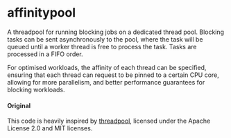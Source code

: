# affinitypool

A threadpool for running blocking jobs on a dedicated thread pool. Blocking tasks can be sent asynchronously to the pool, where the task will be queued until a worker thread is free to process the task. Tasks are processed in a FIFO order.

For optimised workloads, the affinity of each thread can be specified, ensuring that each thread can request to be pinned to a certain CPU core, allowing for more parallelism, and better performance guarantees for blocking workloads.

#### Original

This code is heavily inspired by [threadpool](https://crates.io/crates/threadpool), licensed under the Apache License 2.0 and MIT licenses.
